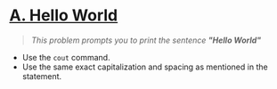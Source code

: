 # [A. Hello World](https://codeforces.com/group/6uhngucRCe/contest/429548/problem/A)
> *This problem prompts you to print the sentence **"Hello World"***
+ Use the ```cout``` command.
+ Use the same exact capitalization and spacing as mentioned in the statement.
